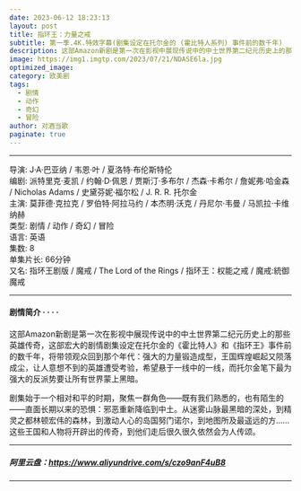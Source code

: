 ```yaml
---
date: 2023-06-12 18:23:13
layout: post
title: 指环王：力量之戒
subtitle: 第一季.4K.特效字幕(剧集设定在托尔金的 (霍比特人系列) 事件前的数千年)
description: 这部Amazon新剧是第一次在影视中展现传说中的中土世界第二纪元历史上的那些英雄传奇，这部宏大的剧情剧集设定在托尔金的《霍比特人》和《指环王》事件前的数千年，将带领观众回到那个年代
image: https://img1.imgtp.com/2023/07/21/NDASE6la.jpg
optimized_image: 
category: 欧美剧
tags:
  - 剧情
  - 动作
  - 奇幻
  - 冒险
author: 对酒当歌
paginate: true
---
```

---

导演: J·A·巴亚纳 / 韦恩·叶 / 夏洛特·布伦斯特伦  
编剧: 派特里克·麦凯 / 约翰·D·佩恩 / 贾斯汀·多布尔 / 杰森·卡希尔 / 詹妮弗·哈金森 / Nicholas Adams / 史黛芬妮·福尔松 / J. R. R. 托尔金  
主演: 莫菲德·克拉克 / 罗伯特·阿拉马约 / 本杰明·沃克 / 丹尼尔·韦曼 / 马凯拉·卡维纳赫  
类型: 剧情 / 动作 / 奇幻 / 冒险  
语言: 英语  
集数: 8  
单集片长: 66分钟  
又名: 指环王剧版 / 魔戒 / The Lord of the Rings / 指环王：权能之戒 / 魔戒:統御魔戒  

---

#### 剧情简介 · · · ·

这部Amazon新剧是第一次在影视中展现传说中的中土世界第二纪元历史上的那些英雄传奇，这部宏大的剧情剧集设定在托尔金的《霍比特人》和《指环王》事件前的数千年，将带领观众回到那个年代：强大的力量锻造成型，王国辉煌崛起又陨落成尘，让人意想不到的英雄遭受考验，希望悬于一线中的一线，而托尔金笔下最为强大的反派势要让所有世界蒙上黑暗。

剧集始于一个相对和平的时期，聚焦一群角色——既有我们熟悉的，也有陌生的——直面长期以来的恐惧：邪恶重新降临到中土。从迷雾山脉最黑暗的深处，到精灵之都林顿宏伟的森林，到激动人心的岛国努门诺尔，到地图所及最遥远的方……这些王国和人物将开辟出的传奇，到他们走后很久很久依然会为人传颂。

---

##### 阿里云盘：<https://www.aliyundrive.com/s/czo9anF4uB8>

---
